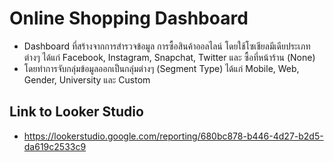 # Online Shopping Dashboard
- Dashboard ที่สร้างจากการสำรวจข้อมูล การซื้อสินค้าออลไลน์ โดยใช้โซเชียลมีเดียประเภทต่างๆ ได้แก่ Facebook, Instagram, Snapchat, Twitter และ ซื้อที่หน้าร้าน (None)
- โดยทำการจับกลุ่มข้อมูลออกเป็นกลุ่มต่างๆ (Segment Type) ได้แก่ Mobile, Web, Gender, University และ Custom

## Link to Looker Studio
- https://lookerstudio.google.com/reporting/680bc878-b446-4d27-b2d5-da619c2533c9
